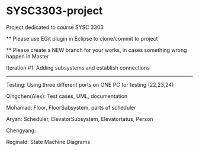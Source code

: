 # SYSC3303-project
Project dedicated to course SYSC 3303

** Please use EGit plugin in Eclipse to clone/commit to project

** Please create a NEW branch for your works, in cases something wrong happen in Master

Iteration #1: Adding subsystems and establish connections

----------------------------------------------------------------------

Testing: Using three different ports on ONE PC for testing (22,23,24)

Qingchen(Alex): Test cases, UML, documentation

Mohamad: Floor, FloorSubsystem, parts of scheduler

Aryan: Scheduler, ElevatorSubsystem, Elevatortatus, Person 

Chengyang: 

Reginald: State Machine Diagrams
